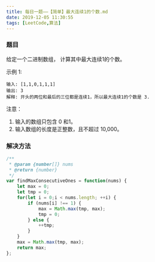 ```yaml
---
title: 每日一题——【简单】最大连续1的个数.md
date: 2019-12-05 11:30:55
tags: [LeetCode,算法]
---
```


### 题目
给定一个二进制数组， 计算其中最大连续1的个数。

示例 1:
```
输入: [1,1,0,1,1,1]
输出: 3
解释: 开头的两位和最后的三位都是连续1，所以最大连续1的个数是 3.
```
注意：

1. 输入的数组只包含 0 和1。
2. 输入数组的长度是正整数，且不超过 10,000。

### 解决方法
```js
/**
 * @param {number[]} nums
 * @return {number}
 */
var findMaxConsecutiveOnes = function(nums) {
    let max = 0;
    let tmp = 0;
    for(let i = 0;i < nums.length; ++i) {
        if (nums[i] !== 1) {
            max = Math.max(tmp, max);
            tmp = 0;
        } else {
            ++tmp;
        }
    }
    max = Math.max(tmp, max);
    return max;
};
```
